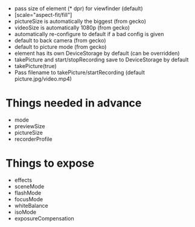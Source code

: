 # <fxos-camera>
- pass size of element (* dpr) for viewfinder (default)
- [scale="aspect-fit/fill"]
- pictureSize is automatically the biggest (from gecko)
- videoSize is automatically 1080p (from gecko)
- automatically re-configure to default if a bad config is given
- default to back camera (from gecko)
- default to picture mode (from gecko)
- element has its own DeviceStorage by default (can be overridden)
- takePicture and start/stopRecording save to DeviceStorage by default
- takePicture(true)
- Pass filename to takePicture/startRecording (default picture.jpg/video.mp4)

# Things needed in advance
- mode
- previewSize
- pictureSize
- recorderProfile

# Things to expose
- effects
- sceneMode
- flashMode
- focusMode
- whiteBalance
- isoMode
- exposureCompensation
